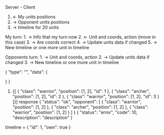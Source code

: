 Server - Client
1. <- My units positions
2. -> Opponent units positions
3. -> timeline for 20 units

My turn:
    1. -> Info that my turn now
    2. <- Unit and coords, action (move in this case)
    3. -> Are coords correct
    4. -> Update units data if changed
    5. -> New timeline or one more unit in timeline

Opponents turn:
    1. -> Unit and coords, action
    2. -> Update units data if changed
    3. -> New timeline or one more unit in timeline


{
  "type": "",
  "data": {

  }
}
1. {[
    {
      "class": "warrior",
      "position": [1, 2],
      "id": 1
    },
    {
      "class": "archer",
      "position": [1, 2],
      "id": 2
    },
    {
      "class": "warrior",
      "position": [1, 2],
      "id": 3
    }
  ]}]
response
{
  "status": "ok",
  "opponent": [
      {
        "class": "warrior",
        "position": [1, 2]
      },
      {
        "class": "archer",
        "position": [1, 2]
      },
      {
        "class": "warrior",
        "position": [1, 2]
      }
    ]
}
{
  "status": "error",
  "code": 10,
  "description": "description"
}


timeline = {
  "id": 1,
  "own": true
}
